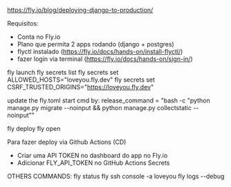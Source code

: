 https://fly.io/blog/deploying-django-to-production/

Requisitos:
- Conta no Fly.io
- Plano que permita 2 apps rodando (django + postgres)
- flyctl instalado (https://fly.io/docs/hands-on/install-flyctl/)
- fazer login via terminal (https://fly.io/docs/hands-on/sign-in/)

fly launch
fly secrets list
fly secrets set ALLOWED_HOSTS="loveyou.fly.dev"
fly secrets set CSRF_TRUSTED_ORIGINS="https://loveyou.fly.dev"

update the fly.toml start cmd by:
release_command = "bash -c \"python manage.py migrate --noinput && python manage.py collectstatic --noinput\""

fly deploy
fly open

Para fazer deploy via Github Actions (CD)
- Criar uma API TOKEN no dashboard do app no Fly.io
- Adicionar FLY_API_TOKEN no GitHub Actions Secrets

OTHERS COMMANDS:
fly status
fly ssh console -a loveyou
fly logs --debug
 
